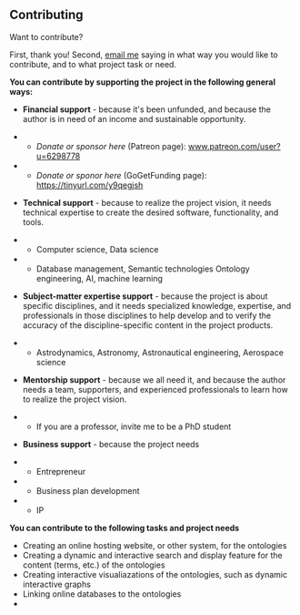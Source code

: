 ## Contributing

Want to contribute?

First, thank you!
Second, [email me](mailto:rrovetto@terpalum.umd.edu) saying in what way you would like to contribute, and to what project task or need.

**You can contribute by supporting the project in the following general ways:**

* **Financial support** - because it's been unfunded, and because the author is in need of an income and sustainable opportunity.
* * *Donate or sponsor here* (Patreon page): www.patreon.com/user?u=6298778
* * *Donate or sponor here* (GoGetFunding page): https://tinyurl.com/y9qegjsh 

* **Technical support** - because to realize the project vision, it needs technical expertise to create the desired software, functionality, and tools.
* * Computer science, Data science
* * Database management, Semantic technologies Ontology engineering, AI, machine learning

* **Subject-matter expertise support** - because the project is about specific disciplines, and it needs specialized knowledge, expertise, and professionals in those disciplines to help develop and to verify the accuracy of the discipline-specific content in the project products.
* * Astrodynamics, Astronomy, Astronautical engineering, Aerospace science

* **Mentorship support** - because we all need it, and because the author needs a team, supporters, and experienced professionals to learn how to realize the project vision.
* * If you are a professor, invite me to be a PhD student

* **Business support** - because the project needs
* * Entrepreneur
* * Business plan development
* * IP

**You can contribute to the following tasks and project needs**
* Creating an online hosting website, or other system, for the ontologies
* Creating a dynamic and interactive search and display feature for the content (terms, etc.) of the ontologies
* Creating interactive visualiazations of the ontologies, such as dynamic interactive graphs
* Linking online databases to the ontologies
* 
